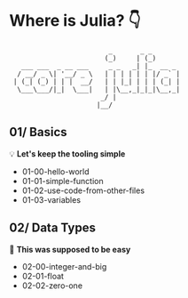 # Where is Julia? 👇

```
                         _       _ _       
                        (_)     | (_)      
   ___ ___  _ __ ___     _ _   _| |_  __ _ 
  / __/ _ \| '__/ _ \   | | | | | | |/ _` |
 | (_| (_) | | |  __/   | | |_| | | | (_| |
  \___\___/|_|  \___|   | |\__,_|_|_|\__,_|
                       _/ |                
                      |__/              
```

## 01/ Basics 

💡 **Let's keep the tooling simple**

- 01-00-hello-world
- 01-01-simple-function
- 01-02-use-code-from-other-files
- 01-03-variables


## 02/ Data Types

👊 **This was supposed to be easy**

- 02-00-integer-and-big
- 02-01-float
- 02-02-zero-one
